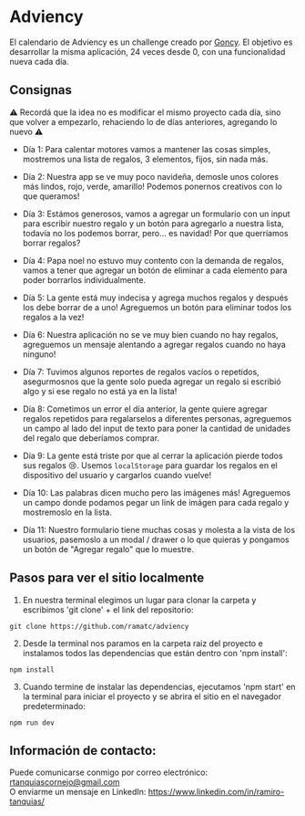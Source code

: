 # Adviency
El calendario de Adviency es un challenge creado por <a href="https://twitter.com/goncy/status/1597581725382721538">Goncy</a>. El objetivo es desarrollar la misma aplicación, 24 veces desde 0, con una funcionalidad nueva cada día.

## Consignas
⚠ Recordá que la idea no es modificar el mismo proyecto cada día, sino que volver a empezarlo, rehaciendo lo de días anteriores, agregando lo nuevo ⚠
- Día 1: Para calentar motores vamos a mantener las cosas simples, mostremos una lista de regalos, 3 elementos, fijos, sin nada más.
  
- Día 2: Nuestra app se ve muy poco navideña, demosle unos colores más lindos, rojo, verde, amarillo! Podemos ponernos creativos con lo que queramos!

- Día 3: Estámos generosos, vamos a agregar un formulario con un input para escribir nuestro regalo y un botón para agregarlo a nuestra lista, todavía no los podemos borrar, pero... es navidad! Por que querríamos borrar regalos?

- Día 4: Papa noel no estuvo muy contento con la demanda de regalos, vamos a tener que agregar un botón de eliminar a cada elemento para poder borrarlos individualmente.

- Día 5: La gente está muy indecisa y agrega muchos regalos y después los debe borrar de a uno! Agreguemos un botón para eliminar todos los regalos a la vez!

- Día 6: Nuestra aplicación no se ve muy bien cuando no hay regalos, agreguemos un mensaje alentando a agregar regalos cuando no haya ninguno!

- Día 7: Tuvimos algunos reportes de regalos vacíos o repetidos, asegurmosnos que la gente solo pueda agregar un regalo si escribió algo y si ese regalo no está ya en la lista!

- Día 8: Cometimos un error el día anterior, la gente quiere agregar regalos repetidos para regalarselos a diferentes personas, agreguemos un campo al lado del input de texto para poner la cantidad de unidades del regalo que deberíamos comprar.

- Día 9: La gente está triste por que al cerrar la aplicación pierde todos sus regalos 😢. Usemos `localStorage` para guardar los regalos en el dispositivo del usuario y cargarlos cuando vuelve!

- Día 10: Las palabras dicen mucho pero las imágenes más! Agreguemos un campo donde podamos pegar un link de imágen para cada regalo y mostremoslo en la lista.

- Día 11: Nuestro formulario tiene muchas cosas y molesta a la vista de los usuarios, pasemoslo a un modal / drawer o lo que quieras y pongamos un botón de "Agregar regalo" que lo muestre.

<!-- - Día 12: La gente no recuerda que regalo corresponde a cada quien, agreguemos un campo para destinatario y mostremoslo. -->

<!-- - Día 13: Nuestros usuarios se ponen muy contentos y se equivocan al cargar regalos, agreguemos un botón editar que nos permita cambiar regalos ya agregados. -->

<!-- - Día 14: Nuestra aplicación no es muy accesible, hagamos que podamos agregar, borrar y editar regalos sin tocar el mouse. -->

<!-- - Día 15: Pronto tendremos que preparar una api para nuestra aplicación, preparemos un método para traernos nuestros regalos que use promesas o async await. -->

<!-- - Día 16: La gente está perdiendo la creatividad y necesita una ayuda, agreguemos un botón para obtener un regalo aleatorio para el campo "regalo", podés tener una lista fija de regalos, no es necesario que sean generados. -->

<!-- - Día 17: Nos olvidamos de agregar un campo de precio para nuestros regalos! Aseguremosnos de mostrar el precio correcto tomando en cuenta la cantidad de unidades del regalo. -->

<!-- - Día 18: La gente agrega muchos regalos y necesita saber el total de lo que gastaría, pongamos el total. -->

<!-- - Día 19: La gente quiere hacer el mismo regalo pero a diferentes personas o en diferentes cantidades, agreguemos un botón de duplicar que abra el modal precargado. -->

<!-- - Día 20: Queremos tener una lista de regalos para ir a comprar pero no queremos que tenga los botones o precios, agreguemos un botón de previsualizar que nos abra un modal. -->

<!-- - Día 21: Fuimos a comprar los regalos pero no teniamos datos en el celular, no queremos que le pase a alguien más, agreguemos un botón de imprimir a esa lista. -->

<!-- - Día 22: Levantemos el espíritu navideño agregando un sonido navideño de fondo. No tan alto, tiene que estar deshabilitado por defecto y el usuario puede habilitarlo. -->

<!-- - Día 23: Ya casi es navidad! Agreguemos unos copitos de nieve a nuestra app para darle el último toque navideño ❄ -->
## Pasos para ver el sitio localmente
1. En nuestra terminal elegimos un lugar para clonar la carpeta y escribimos 'git clone' + el link del repositorio:

```
git clone https://github.com/ramatc/adviency
```

2. Desde la terminal nos paramos en la carpeta raiz del proyecto e instalamos todos las dependencias que están dentro con 'npm install':

```
npm install
```
3. Cuando termine de instalar las dependencias, ejecutamos 'npm start' en la terminal para iniciar el proyecto y se abrira el sitio en el navegador predeterminado:

```
npm run dev
```
## Información de contacto:
Puede comunicarse conmigo por correo electrónico: rtanquiascornejo@gmail.com\
O enviarme un mensaje en LinkedIn: https://www.linkedin.com/in/ramiro-tanquias/

